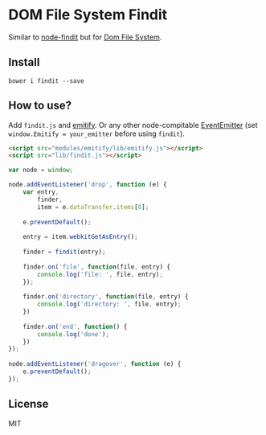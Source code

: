 # DOM File System Findit

Similar to [node-findit](https://github.com/substack/node-findit "Node Findit") but for [Dom File System](https://developer.mozilla.org/en-US/docs/Web/API/FileSystem "Dom File System").

## Install

```
bower i findit --save
```

## How to use?

Add `findit.js` and [emitify](https://github.com/coderaiser/emitify "Emitify").
Or any other node-compitable [EventEmitter](https://iojs.org/api/events.html "Events") (set `window.Emitify = your_emitter` before using `findit`).

```html
<script src="modules/emitify/lib/emitify.js"></script>
<script src="lib/findit.js"></script>
```

```js
var node = window;

node.addEventListener('drop', function (e) {
    var entry,
        finder,
        item = e.dataTransfer.items[0];
    
    e.preventDefault();
    
    entry = item.webkitGetAsEntry();
    
    finder = findit(entry);
    
    finder.on('file', function(file, entry) {
        console.log('file: ', file, entry);
    });
    
    finder.on('directory', function(file, entry) {
        console.log('directory: ', file, entry);
    })
    
    finder.on('end', function() {
        console.log('done');
    })
});
    
node.addEventListener('dragover', function (e) {
    e.preventDefault();
});
```

## License

MIT
